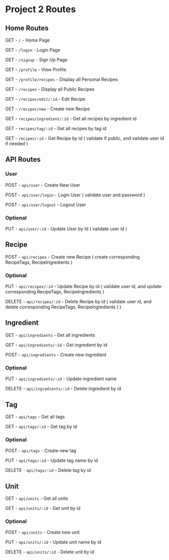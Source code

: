 # Project 2 Routes

## Home Routes
GET - `/` - Home Page

GET - `/login` - Login Page

GET - `/signup` - Sign Up Page

GET - `/profile` - View Profile

GET - `/profile/recipes` - Display all Personal Recipes

GET - `/recipes` - Display all Public Recipes

GET - `/recipes/edit/:id` - Edit Recipe

GET - `/recipes/new` - Create new Recipe

GET - `recipes/ingredient/:id` - Get all recipes by ingredient id

GET - `recipes/tag/:id` - Get all recipes by tag id

GET - `recipes/:id` - Get Recipe by id ( validate if public, and validate user id if needed )

## API Routes

### User
POST - `api/user` - Create New User

POST - `api/user/login` - Login User ( validate user and password )

POST - `api/user/logout` - Logout User

### Optional

PUT - `api/user/:id` - Update User by Id ( validate user id )

## Recipe

POST - `api/recipes` - Create new Recipe ( create corresponding RecipeTags, RecipeIngredients )

### Optional

PUT - `api/recipes/:id` - Update Recipe by id ( validate user id, and update corresponding RecipeTags, RecipeIngredients )

DELETE - `api/recipes/:id` - Delete Recipe by id ( validate user id, and delete corresponding RecipeTags, RecipeIngredients ) )

## Ingredient
GET - `api/ingredients` - Get all ingredients

GET - `api/ingredients/:id` - Get ingredient by id

POST - `api/ingredients` - Create new ingredient

### Optional

PUT - `api/ingredients/:id` - Update ingredient name

DELETE - `api/ingredients/:id` - Delete ingredient by id

## Tag
GET - `api/tags` - Get all tags

GET - `api/tags/:id` - Get tag by id

### Optional

POST - `api/tags` - Create new tag

PUT - `api/tags/:id` - Update tag name by id

DELETE - `api/tags/:id` - Delete tag by id

## Unit
GET - `api/units` - Get all units

GET - `api/units/:id` - Get unit by id

### Optional

POST - `api/units` - Create new unit

PUT - `api/units/:id` - Update unit name by id

DELETE - `api/units/:id` - Delete unit by id 